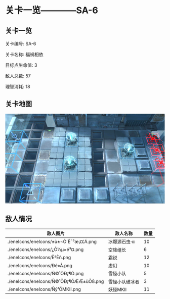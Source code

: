 # 关卡一览————SA-6


## 关卡一览

关卡编号: SA-6

关卡名称: 福祸相依

目标点生命值: 3

敌人总数: 57

理智消耗: 18


## 关卡地图
![SA-6](./oprMap/SA-6.png)

## 敌人情况

| 敌人图片 | 敌人名称 | 数量  |
|---------|-----|-----|
| ./eneIcons/eneIcons/±ù±¬Ô´Ê¯³æ¡¤¦Á.png| 冰爆源石虫·α  |   10  |
| ./eneIcons/eneIcons/¿Õ½µ×é³¤.png| 空降组长  |   6  |
| ./eneIcons/eneIcons/ËªÈñ.png| 霜锐  |   12  |
| ./eneIcons/eneIcons/Ðé»Ã.png| 虚幻  |   10  |
| ./eneIcons/eneIcons/Ñ©¹ÖÐ¡¶Ó.png| 雪怪小队  |   5  |
| ./eneIcons/eneIcons/Ñ©¹ÖÐ¡¶ÓÆÆ±ùÕß.png| 雪怪小队破冰者  |   3  |
| ./eneIcons/eneIcons/Ñý¹ÖMKII.png| 妖怪MKII  |   11  |
